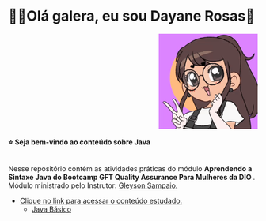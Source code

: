 <div>
  <h1 align="left">
  👋🏼Olá galera, eu sou Dayane Rosas🥰
  </h1>
  
  <p align="right">
    <a href="https://github.com/dayane-rosas/java-anatomia-classes/blob/main/ezgif.com-gif-maker.gif"> </a>
    <img src="ezgif.com-gif-maker.gif" width="200">
    
<div align='left'>
  <b> ⭐️ Seja bem-vindo ao conteúdo sobre Java </b>
</div> </br>

  <p align="left">
    Nesse repositório contém as atividades práticas do módulo <b> Aprendendo a Sintaxe Java do Bootcamp GFT Quality Assurance Para Mulheres da DIO </b>. Módulo ministrado pelo Instrutor: <a href="https://github.com/glysns">Gleyson Sampaio.
    
<p align="left">

- Clique no link para acessar o conteúdo estudado. 
  - <a href='https://glysns.gitbook.io/java-basico/'> Java Básico </a>

